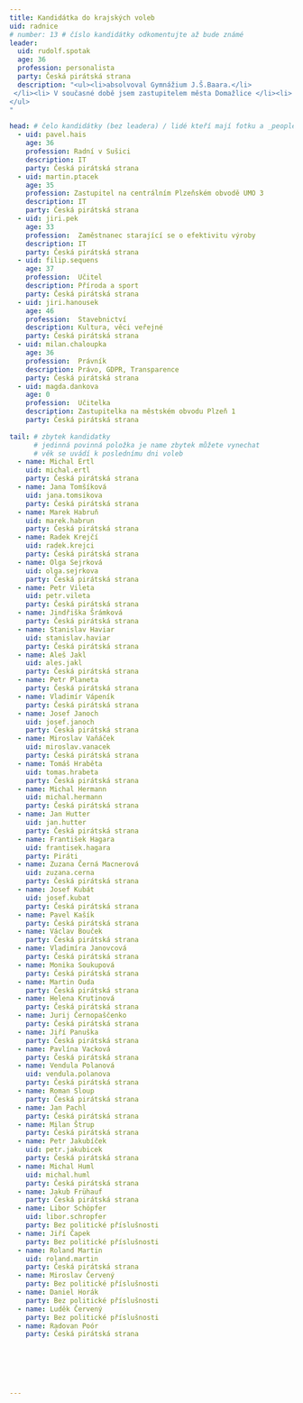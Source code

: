 ```yaml
---
title: Kandidátka do krajských voleb
uid: radnice
# number: 13 # číslo kandidátky odkomentujte až bude známé
leader:
  uid: rudolf.spotak
  age: 36
  profession: personalista
  party: Česká pirátská strana
  description: "<ul><li>absolvoval Gymnážium J.Š.Baara.</li>
 </li><li> V současné době jsem zastupitelem města Domažlice </li><li> věnuje se lidským zdrojům </li>
</ul>
"

head: # čelo kandidátky (bez leadera) / lidé kteří mají fotku a _people/jmeno.md
  - uid: pavel.hais
    age: 36
    profession: Radní v Sušici
    description: IT
    party: Česká pirátská strana
  - uid: martin.ptacek
    age: 35
    profession: Zastupitel na centrálním Plzeňském obvodě UMO 3
    description: IT
    party: Česká pirátská strana
  - uid: jiri.pek
    age: 33
    profession:  Zaměstnanec starající se o efektivitu výroby
    description: IT
    party: Česká pirátská strana
  - uid: filip.sequens
    age: 37
    profession:  Učitel
    description: Příroda a sport
    party: Česká pirátská strana
  - uid: jiri.hanousek
    age: 46
    profession:  Stavebnictví
    description: Kultura, věci veřejné
    party: Česká pirátská strana
  - uid: milan.chaloupka
    age: 36
    profession:  Právník
    description: Právo, GDPR, Transparence
    party: Česká pirátská strana
  - uid: magda.dankova
    age: 0
    profession:  Učitelka
    description: Zastupitelka na městském obvodu Plzeň 1
    party: Česká pirátská strana
    
tail: # zbytek kandidatky
      # jedinná povinná položka je name zbytek můžete vynechat
      # věk se uvádí k poslednímu dni voleb
  - name: Michal Ertl
    uid: michal.ertl
    party: Česká pirátská strana
  - name: Jana Tomšíková
    uid: jana.tomsikova
    party: Česká pirátská strana
  - name: Marek Habruň
    uid: marek.habrun
    party: Česká pirátská strana
  - name: Radek Krejčí
    uid: radek.krejci
    party: Česká pirátská strana
  - name: Olga Sejrková
    uid: olga.sejrkova
    party: Česká pirátská strana
  - name: Petr Vileta
    uid: petr.vileta
    party: Česká pirátská strana
  - name: Jindřiška Šrámková
    party: Česká pirátská strana
  - name: Stanislav Haviar
    uid: stanislav.haviar
    party: Česká pirátská strana
  - name: Aleš Jakl 
    uid: ales.jakl
    party: Česká pirátská strana
  - name: Petr Planeta
    party: Česká pirátská strana
  - name: Vladimír Vápeník
    party: Česká pirátská strana
  - name: Josef Janoch 
    uid: josef.janoch
    party: Česká pirátská strana
  - name: Miroslav Vaňáček
    uid: miroslav.vanacek
    party: Česká pirátská strana
  - name: Tomáš Hraběta
    uid: tomas.hrabeta
    party: Česká pirátská strana
  - name: Michal Hermann
    uid: michal.hermann
    party: Česká pirátská strana
  - name: Jan Hutter
    uid: jan.hutter
    party: Česká pirátská strana
  - name: František Hagara
    uid: frantisek.hagara
    party: Piráti
  - name: Zuzana Černá Macnerová
    uid: zuzana.cerna
    party: Česká pirátská strana
  - name: Josef Kubát
    uid: josef.kubat
    party: Česká pirátská strana
  - name: Pavel Kašík
    party: Česká pirátská strana
  - name: Václav Bouček
    party: Česká pirátská strana
  - name: Vladimíra Janovcová
    party: Česká pirátská strana
  - name: Monika Soukupová
    party: Česká pirátská strana
  - name: Martin Ouda
    party: Česká pirátská strana
  - name: Helena Krutinová
    party: Česká pirátská strana 
  - name: Jurij Černopaščenko
    party: Česká pirátská strana
  - name: Jiří Panuška
    party: Česká pirátská strana
  - name: Pavlína Vacková
    party: Česká pirátská strana
  - name: Vendula Polanová
    uid: vendula.polanova
    party: Česká pirátská strana
  - name: Roman Sloup
    party: Česká pirátská strana
  - name: Jan Pachl
    party: Česká pirátská strana
  - name: Milan Štrup 
    party: Česká pirátská strana
  - name: Petr Jakubíček
    uid: petr.jakubicek
    party: Česká pirátská strana
  - name: Michal Huml
    uid: michal.huml
    party: Česká pirátská strana
  - name: Jakub Frühauf
    party: Česká pirátská strana
  - name: Libor Schöpfer
    uid: libor.schropfer
    party: Bez politické příslušnosti
  - name: Jiří Čapek
    party: Bez politické příslušnosti 
  - name: Roland Martin
    uid: roland.martin
    party: Česká pirátská strana
  - name: Miroslav Červený
    party: Bez politické příslušnosti
  - name: Daniel Horák
    party: Bez politické příslušnosti
  - name: Luděk Červený
    party: Bez politické příslušnosti
  - name: Radovan Poór
    party: Česká pirátská strana
    
    
   
    
    
    
---
```

